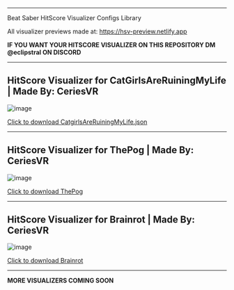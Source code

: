 
---

Beat Saber HitScore Visualizer Configs Library

All visualizer previews made at: https://hsv-preview.netlify.app

**IF YOU WANT YOUR HITSCORE VISUALIZER ON THIS REPOSITORY DM @eclipstral ON DISCORD**

---
HitScore Visualizer for CatGirlsAreRuiningMyLife | Made By: CeriesVR
---

![image](https://github.com/user-attachments/assets/11c7fcf8-08bc-464a-968b-b56e2b613b73)


[Click to download CatgirlsAreRuiningMyLife.json](https://github.com/user-attachments/files/20258163/CatgirlsAreRuiningMyLife.json)


---


HitScore Visualizer for ThePog | Made By: CeriesVR
---

![image](https://github.com/user-attachments/assets/0a6685e3-cef5-40ee-962e-8923e2b1f844)


[Click to download ThePog](https://github.com/user-attachments/files/20258184/ThePog.json)

---

HitScore Visualizer for Brainrot | Made By: CeriesVR
---

![image](https://github.com/user-attachments/assets/f9fa0fdd-e38d-4d20-a26c-03850b4fd124)


[Click to download Brainrot](https://github.com/user-attachments/files/20258295/Brainrot.json)

---

**MORE VISUALIZERS COMING SOON**
